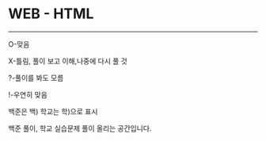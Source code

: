 # WEB - HTML
 -------------------------
 
 O-맞음
 
 X-틀림, 풀이 보고 이해,나중에 다시 풀 것
 
 ?-풀이를 봐도 모름
 
 !-우연히 맞음
 
 백준은 백) 학교는 학)으로 표시
 
백준 풀이, 학교 실습문제 풀이 올리는 공간입니다.
